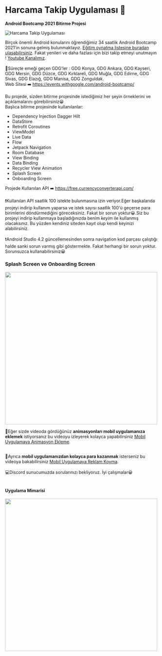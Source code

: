 # Harcama Takip Uygulaması 📱
**Android Bootcamp 2021 Bitirme Projesi**

![Harcama Takip Uygulaması](https://user-images.githubusercontent.com/49096704/124379895-5ef7db00-dcc2-11eb-9aab-f832164b0438.gif)

Birçok önemli Android konularını öğrendiğimiz 34 saatlik Android Bootcamp 2021'in sonuna gelmiş bulunmaktayız. [Eğitim oynatma listesine buradan ulaşabilirsiniz](https://www.youtube.com/playlist?list=PLZj2Q42tw-6915lSwwLBI8zXJHemcFYnj). Fakat yenileri ve daha fazlası için bizi takip etmeyi unutmayın !
[Youtube Kanalımız](https://www.youtube.com/channel/UCwHGWX8X0TqGXMb-Q_GkmPg).<br/><br/>
🏁Süreçte emeği geçen GDG'ler : GDG Konya, GDG Ankara, GDG Kayseri, GDG Mersin, GDG Düzce, GDG Kırklareli, GDG Muğla, GDG Edirne, GDG Sivas, GDG Elazığ, GDG Manisa, GDG Zonguldak.<br/>
Web Sitesi ➡️ https://events.withgoogle.com/android-bootcamp/ <br/><br/>
Bu projede, sizden bitirme projesinde istediğimiz her şeyin örneklerini ve açıklamalarını görebilirsiniz😀
<br/>
Başlıca bitirme projesinde kullanılanlar:<br/>
- Dependency Injection Dagger Hilt
- DataStore
- Retrofit Coroutines
- ViewModel
- Live Data
- Flow
- Jetpack Navigation
- Room Database
- View Binding 
- Data Binding
- Recycler View Animation
- Splash Screen
- Onboarding Screen

Projede Kullanılan API ➡️ https://free.currencyconverterapi.com/ <br/><br/>
❗️Kullanılan API saatlik 100 istekte bulunmasına izin veriyor.Eğer başkalarıda projeyi indirip kullanım yaparsa ve istek sayısı saatlik 100'ü geçerse para birimlerini döndürmediğini göreceksiniz. Fakat bir sorun yoktur😀.Siz bu projeyi indirip kullanmaya başladığınızda benim *keyim* ile kullanmış olacaksınız. Bu yüzden kendiniz siteden kayıt olup kendi keyinizi alabilirsiniz.<br/><br/>
❗️Android Studio 4.2 güncellemesinden sonra navigation kod parçası çalıştığı halde sanki sorun varmış gibi göstermekte. Fakat herhangi bir sorun yoktur. Sorunsuzca kullanabilirsiniz😀
### Splash Screen ve Onboarding Screen
<img src="https://user-images.githubusercontent.com/49096704/117197651-bd066000-adf0-11eb-8f4a-52e68189f71e.gif" height="500">

<br/>

🏁Eğer sizde videoda gördüğünüz **animasyonları mobil uygulamanıza eklemek** istiyorsanız bu videoyu izleyerek kolayca yapabilirsiniz [Mobil Uygulamaya Animasyon Ekleme](https://www.youtube.com/watch?v=QgEmL3pVN88).<br/><br/>

🏁Ayrıca **mobil uygulamanızdan kolayca para kazanmak** isterseniz bu videoya bakabilirsiniz
[Mobil Uygulamaya Reklam Koyma](https://www.youtube.com/watch?v=nAs_fryOm-E).<br/><br/>
💻Discord sunucumuzda sorularınızı bekliyoruz. İyi çalışmalar😀<br/><br/>

#### Uygulama Mimarisi
<img src="https://developer.android.com/topic/libraries/architecture/images/final-architecture.png" height="500">



